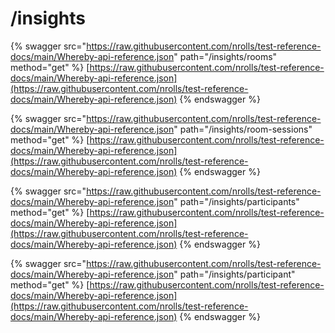 # /insights

{% swagger src="https://raw.githubusercontent.com/nrolls/test-reference-docs/main/Whereby-api-reference.json" path="/insights/rooms" method="get" %}
[https://raw.githubusercontent.com/nrolls/test-reference-docs/main/Whereby-api-reference.json](https://raw.githubusercontent.com/nrolls/test-reference-docs/main/Whereby-api-reference.json)
{% endswagger %}

{% swagger src="https://raw.githubusercontent.com/nrolls/test-reference-docs/main/Whereby-api-reference.json" path="/insights/room-sessions" method="get" %}
[https://raw.githubusercontent.com/nrolls/test-reference-docs/main/Whereby-api-reference.json](https://raw.githubusercontent.com/nrolls/test-reference-docs/main/Whereby-api-reference.json)
{% endswagger %}

{% swagger src="https://raw.githubusercontent.com/nrolls/test-reference-docs/main/Whereby-api-reference.json" path="/insights/participants" method="get" %}
[https://raw.githubusercontent.com/nrolls/test-reference-docs/main/Whereby-api-reference.json](https://raw.githubusercontent.com/nrolls/test-reference-docs/main/Whereby-api-reference.json)
{% endswagger %}

{% swagger src="https://raw.githubusercontent.com/nrolls/test-reference-docs/main/Whereby-api-reference.json" path="/insights/participant" method="get" %}
[https://raw.githubusercontent.com/nrolls/test-reference-docs/main/Whereby-api-reference.json](https://raw.githubusercontent.com/nrolls/test-reference-docs/main/Whereby-api-reference.json)
{% endswagger %}
